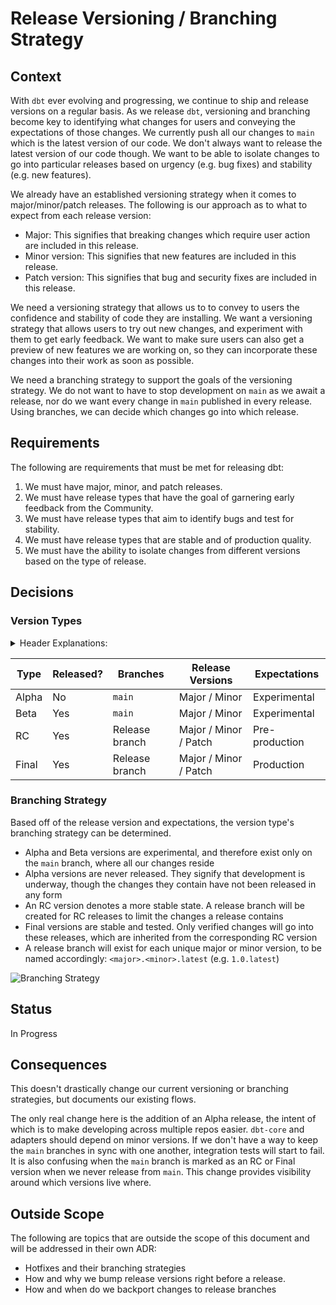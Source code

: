 # Release Versioning / Branching Strategy

## Context
With `dbt` ever evolving and progressing, we continue to ship and release versions on a regular basis. As we release `dbt`, versioning and branching become key to identifying what changes for users and conveying the expectations of those changes. We currently push all our changes to `main` which is the latest version of our code. We don't always want to release the latest version of our code though. We want to be able to isolate changes to go into particular releases based on urgency (e.g. bug fixes) and stability (e.g. new features). 

We already have an established versioning strategy when it comes to major/minor/patch releases. The following is our approach as to what to expect from each release version:

* Major: This signifies that breaking changes which require user action are included in this release.
* Minor version: This signifies that new features are included in this release.
* Patch version: This signifies that bug and security fixes are included in this release.

We need a versioning strategy that allows us to to convey to users the confidence and stability of code they are installing. We want a versioning strategy that allows users to try out new changes, and experiment with them to get early feedback. We want to make sure users can also get a preview of new features we are working on, so they can incorporate these changes into their work as soon as possible. 

We need a branching strategy to support the goals of the versioning strategy. We do not want to have to stop development on `main` as we await a release, nor do we want every change in `main` published in every release. Using branches, we can decide which changes go into which release.

## Requirements
The following are requirements that must be met for releasing dbt:

1. We must have major, minor, and patch releases.
1. We must have release types that have the goal of garnering early feedback from the Community.
1. We must have release types that aim to identify bugs and test for stability.
1. We must have release types that are stable and of production quality.
1. We must have the ability to isolate changes from different versions based on the type of release.

## Decisions

### Version Types
<details>
<summary> Header Explanations: </summary>

- Type: the type of the version (e.g. beta, final)
- Released?: does this type of version need to be released?
- Branches: the branches where these version types are present (e.g. beta version numbers should only exist on the `main` branch)
- Release Versions: the releases where the version type is applicable (i.e. we will only have alphas for major and minor releases, we will not have alphas for patch releases)
- Expectations: the stability of the code changes in the release
</details>

| Type | Released? | Branches | Release Versions | Expectations |
| ---- | --------- | -------- | ---------------- | ------------ |
| Alpha | No | `main` | Major / Minor | Experimental |
| Beta | Yes | `main` | Major / Minor | Experimental |
| RC | Yes | Release branch | Major / Minor / Patch | Pre-production |
| Final | Yes | Release branch | Major / Minor / Patch | Production |

### Branching Strategy
Based off of the release version and expectations, the version type's branching strategy can be determined. 
 * Alpha and Beta versions are experimental, and therefore exist only on the `main` branch, where all our changes reside
 * Alpha versions are never released. They signify that development is underway, though the changes they contain have not been released in any form
 * An RC version denotes a more stable state. A release branch will be created for RC releases to limit the changes a release contains
 * Final versions are stable and tested. Only verified changes will go into these releases, which are inherited from the corresponding RC version
 * A release branch will exist for each unique major or minor version, to be named accordingly: `<major>.<minor>.latest` (e.g. `1.0.latest`)

 ![Branching Strategy](images/ReleasingBranchStrategy.png)

## Status
In Progress

## Consequences
This doesn't drastically change our current versioning or branching strategies, but documents our existing flows.

The only real change here is the addition of an Alpha release, the intent of which is to make developing across multiple repos easier. `dbt-core` and adapters should depend on minor versions. If we don't have a way to keep the `main` branches in sync with one another, integration tests will start to fail. It is also confusing when the `main` branch is marked as an RC or Final version when we never release from `main`. This change provides visibility around which versions live where.

## Outside Scope
The following are topics that are outside the scope of this document and will be addressed in their own ADR:
* Hotfixes and their branching strategies
* How and why we bump release versions right before a release.
* How and when do we backport changes to release branches